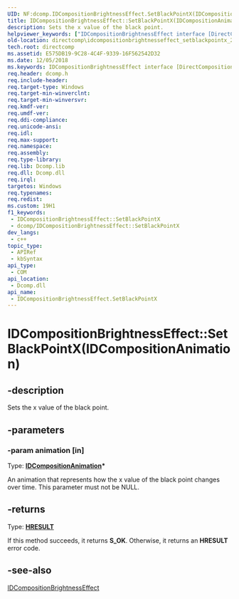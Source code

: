 ```yaml
---
UID: NF:dcomp.IDCompositionBrightnessEffect.SetBlackPointX(IDCompositionAnimation)
title: IDCompositionBrightnessEffect::SetBlackPointX(IDCompositionAnimation) (dcomp.h)
description: Sets the x value of the black point.
helpviewer_keywords: ["IDCompositionBrightnessEffect interface [DirectComposition]","SetBlackPointX method","IDCompositionBrightnessEffect.SetBlackPointX","IDCompositionBrightnessEffect.SetBlackPointX(IDCompositionAnimation)","IDCompositionBrightnessEffect::SetBlackPointX","IDCompositionBrightnessEffect::SetBlackPointX(IDCompositionAnimation)","SetBlackPointX","SetBlackPointX method [DirectComposition]","SetBlackPointX method [DirectComposition]","IDCompositionBrightnessEffect interface","dcomp/IDCompositionBrightnessEffect::SetBlackPointX","directcomp.idcompositionbrightnesseffect_setblackpointx_2"]
old-location: directcomp\idcompositionbrightnesseffect_setblackpointx_2.htm
tech.root: directcomp
ms.assetid: E575DB19-9C28-4C4F-9339-16F562542D32
ms.date: 12/05/2018
ms.keywords: IDCompositionBrightnessEffect interface [DirectComposition],SetBlackPointX method, IDCompositionBrightnessEffect.SetBlackPointX, IDCompositionBrightnessEffect.SetBlackPointX(IDCompositionAnimation), IDCompositionBrightnessEffect::SetBlackPointX, IDCompositionBrightnessEffect::SetBlackPointX(IDCompositionAnimation), SetBlackPointX, SetBlackPointX method [DirectComposition], SetBlackPointX method [DirectComposition],IDCompositionBrightnessEffect interface, dcomp/IDCompositionBrightnessEffect::SetBlackPointX, directcomp.idcompositionbrightnesseffect_setblackpointx_2
req.header: dcomp.h
req.include-header: 
req.target-type: Windows
req.target-min-winverclnt: 
req.target-min-winversvr: 
req.kmdf-ver: 
req.umdf-ver: 
req.ddi-compliance: 
req.unicode-ansi: 
req.idl: 
req.max-support: 
req.namespace: 
req.assembly: 
req.type-library: 
req.lib: Dcomp.lib
req.dll: Dcomp.dll
req.irql: 
targetos: Windows
req.typenames: 
req.redist: 
ms.custom: 19H1
f1_keywords:
 - IDCompositionBrightnessEffect::SetBlackPointX
 - dcomp/IDCompositionBrightnessEffect::SetBlackPointX
dev_langs:
 - c++
topic_type:
 - APIRef
 - kbSyntax
api_type:
 - COM
api_location:
 - Dcomp.dll
api_name:
 - IDCompositionBrightnessEffect.SetBlackPointX
---
```


# IDCompositionBrightnessEffect::SetBlackPointX(IDCompositionAnimation)


## -description

Sets the x value of the black point.

## -parameters

### -param animation [in]

Type: <b><a href="/windows/desktop/api/dcompanimation/nn-dcompanimation-idcompositionanimation">IDCompositionAnimation</a>*</b>

An animation that represents how the x value of the black point changes over time. This parameter must not be NULL.

## -returns

Type: <b><a href="/windows/win32/com/structure-of-com-error-codes">HRESULT</a></b>

If this method succeeds, it returns <b>S_OK</b>. Otherwise, it returns an <b>HRESULT</b> error code.

## -see-also

<a href="/windows/desktop/api/dcomp/nn-dcomp-idcompositionbrightnesseffect">IDCompositionBrightnessEffect</a>